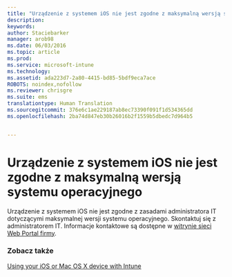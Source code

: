 ```yaml
---
title: "Urządzenie z systemem iOS nie jest zgodne z maksymalną wersją systemu operacyjnego | Microsoft Intune"
description: 
keywords: 
author: Staciebarker
manager: arob98
ms.date: 06/03/2016
ms.topic: article
ms.prod: 
ms.service: microsoft-intune
ms.technology: 
ms.assetid: ada223d7-2a80-4415-bd85-5bdf9eca7ace
ROBOTS: noindex,nofollow
ms.reviewer: chrisgre
ms.suite: ems
translationtype: Human Translation
ms.sourcegitcommit: 376e6c1ae229187ab8ec73390f091f1d534365dd
ms.openlocfilehash: 2ba74d847eb30b26016b2f1559b5dbedc7d964b5


---
```



# Urządzenie z systemem iOS nie jest zgodne z maksymalną wersją systemu operacyjnego

Urządzenie z systemem iOS nie jest zgodne z zasadami administratora IT dotyczącymi maksymalnej wersji systemu operacyjnego. Skontaktuj się z administratorem IT. Informacje kontaktowe są dostępne w [witrynie sieci Web Portal firmy](http://portal.manage.microsoft.com).

### Zobacz także
[Using your iOS or Mac OS X device with Intune](using-your-ios-or-mac-os-x-device-with-intune.md)



<!--HONumber=Jul16_HO3-->


